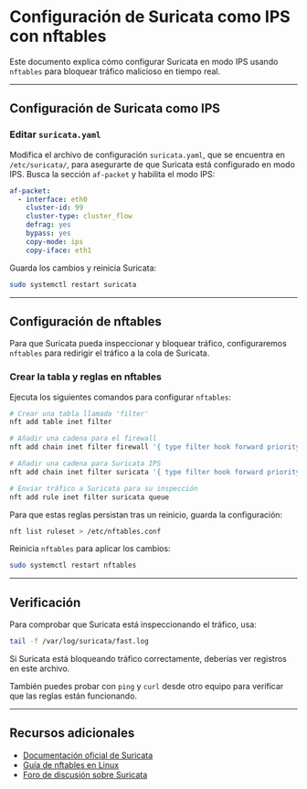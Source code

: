 # Configuración de Suricata como IPS con nftables

Este documento explica cómo configurar Suricata en modo IPS usando `nftables` para bloquear tráfico malicioso en tiempo real.

---

## Configuración de Suricata como IPS
### Editar `suricata.yaml`
Modifica el archivo de configuración `suricata.yaml`, que se encuentra en `/etc/suricata/`, para asegurarte de que Suricata está configurado en modo IPS. Busca la sección `af-packet` y habilita el modo IPS:

```yaml
af-packet:
  - interface: eth0
    cluster-id: 99
    cluster-type: cluster_flow
    defrag: yes
    bypass: yes
    copy-mode: ips
    copy-iface: eth1
```

Guarda los cambios y reinicia Suricata:
```bash
sudo systemctl restart suricata
```

---

## Configuración de nftables
Para que Suricata pueda inspeccionar y bloquear tráfico, configuraremos `nftables` para redirigir el tráfico a la cola de Suricata.

### Crear la tabla y reglas en nftables
Ejecuta los siguientes comandos para configurar `nftables`:

```bash
# Crear una tabla llamada 'filter'
nft add table inet filter

# Añadir una cadena para el firewall
nft add chain inet filter firewall '{ type filter hook forward priority 0; policy accept; }'

# Añadir una cadena para Suricata IPS
nft add chain inet filter suricata '{ type filter hook forward priority 10; }'

# Enviar tráfico a Suricata para su inspección
nft add rule inet filter suricata queue
```

Para que estas reglas persistan tras un reinicio, guarda la configuración:
```bash
nft list ruleset > /etc/nftables.conf
```

Reinicia `nftables` para aplicar los cambios:
```bash
sudo systemctl restart nftables
```

---

## Verificación
Para comprobar que Suricata está inspeccionando el tráfico, usa:
```bash
tail -f /var/log/suricata/fast.log
```
Si Suricata está bloqueando tráfico correctamente, deberías ver registros en este archivo.

También puedes probar con `ping` y `curl` desde otro equipo para verificar que las reglas están funcionando.

---

## Recursos adicionales
- [Documentación oficial de Suricata](https://suricata.io/documentation/)
- [Guía de nftables en Linux](https://wiki.nftables.org/)
- [Foro de discusión sobre Suricata](https://forum.suricata.io/)

